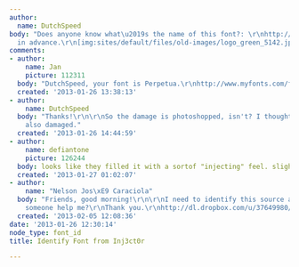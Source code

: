 ```yaml
---
author:
  name: DutchSpeed
body: "Does anyone know what\u2019s the name of this font?: \r\nhttp://img252.imageshack.us/img252/4369/logogreen.jpg\r\n\r\nThanks
  in advance.\r\n[img:sites/default/files/old-images/logo_green_5142.jpg]"
comments:
- author:
    name: Jan
    picture: 112311
  body: "DutchSpeed, your font is Perpetua.\r\nhttp://www.myfonts.com/fonts/mti/perpetua/\r\n\r\nNelson,\r\n[img:sites/default/files/old-images/newtopic_6416.gif]"
  created: '2013-01-26 13:38:13'
- author:
    name: DutchSpeed
  body: "Thanks!\r\n\r\nSo the damage is photoshopped, isn't? I thought the font was
    also damaged."
  created: '2013-01-26 14:44:59'
- author:
    name: defiantone
    picture: 126244
  body: looks like they filled it with a sortof "injecting" feel. slightly Matrix-y.
  created: '2013-01-27 01:02:07'
- author:
    name: "Nelson Jos\xE9 Caraciola"
  body: "Friends, good morning!\r\n\r\nI need to identify this source attached, can
    someone help me?\r\nThank you.\r\nhttp://dl.dropbox.com/u/37649980/pencilholder.jpg\r\n\r\n[img:sites/default/files/old-images/pencilholder_3486.jpg]"
  created: '2013-02-05 12:08:36'
date: '2013-01-26 12:30:14'
node_type: font_id
title: Identify Font from Inj3ct0r

---
```

